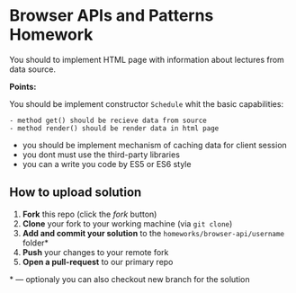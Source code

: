 # Browser APIs and Patterns Homework

You should to implement HTML page with information about lectures from data source.

**Points:**

You should be implement constructor `Schedule` whit the basic capabilities:
    
    - method get() should be recieve data from source    
    - method render() should be render data in html page

- you should be implement mechanism of caching data for client session 
- you dont must use the third-party libraries
- you can a write you code by ES5 or ES6 style


## How to upload solution

1. **Fork** this repo (click the *fork* button)
2. **Clone** your fork to your working machine (via `git clone`)
3. **Add and commit your solution** to the `homeworks/browser-api/username` folder*
4. **Push** your changes to your remote fork
5. **Open a pull-request** to our primary repo 

\* — optionaly you can also checkout new branch for the solution
